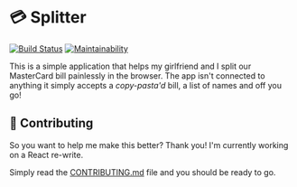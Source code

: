 # 💳 Splitter

[![Build Status](https://travis-ci.org/Oreoz/cc-splitter.svg?branch=master)](https://travis-ci.org/Oreoz/cc-splitter)
[![Maintainability](https://api.codeclimate.com/v1/badges/43bf816c79c8115ac8e4/maintainability)](https://codeclimate.com/github/Oreoz/cc-splitter/maintainability)

This is a simple application that helps my girlfriend and I split our MasterCard bill painlessly in the browser. The app isn't connected to anything it simply accepts a _copy-pasta'd_ bill, a list of names and off you go!

## 🤝 Contributing

So you want to help me make this better? Thank you! I'm currently working on a React re-write.

Simply read the <a href="CONTRIBUTING.md">CONTRIBUTING.md</a> file and you should be ready to go.
